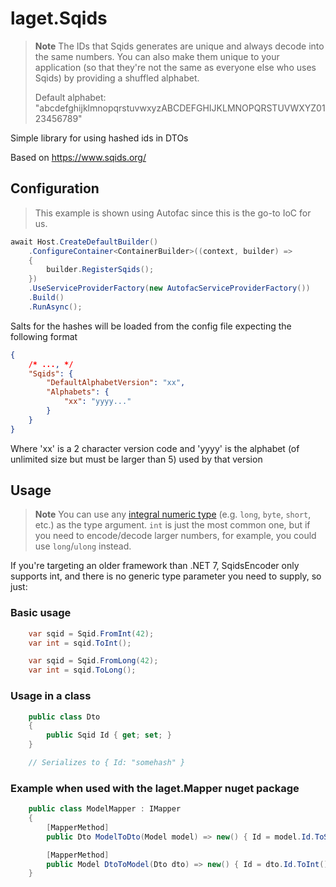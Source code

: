 ﻿# laget.Sqids
> **Note**
> The IDs that Sqids generates are unique and always decode into the same numbers. You can also make them unique to your application (so that they're not the same as everyone else who uses Sqids) by providing a shuffled alphabet.
>
> Default alphabet: "abcdefghijklmnopqrstuvwxyzABCDEFGHIJKLMNOPQRSTUVWXYZ0123456789"

Simple library for using hashed ids in DTOs

Based on https://www.sqids.org/

## Configuration
> This example is shown using Autofac since this is the go-to IoC for us.

```c#
await Host.CreateDefaultBuilder()
    .ConfigureContainer<ContainerBuilder>((context, builder) =>
    {
        builder.RegisterSqids();
    })
    .UseServiceProviderFactory(new AutofacServiceProviderFactory())
    .Build()
    .RunAsync();
```

Salts for the hashes will be loaded from the config file expecting the following format 
```json
{
    /* ..., */
    "Sqids": {
        "DefaultAlphabetVersion": "xx",
        "Alphabets": {
            "xx": "yyyy..."
        }
    }
}
```
Where 'xx' is a 2 character version code and 'yyyy' is the alphabet (of unlimited size but must be larger than 5) used by that version

## Usage
> **Note**
> You can use any [integral numeric type](https://learn.microsoft.com/en-us/dotnet/csharp/language-reference/builtin-types/integral-numeric-types) (e.g. `long`, `byte`, `short`, etc.) as the type argument. `int` is just the most common one, but if you need to encode/decode larger numbers, for example, you could use `long`/`ulong` instead.

If you're targeting an older framework than .NET 7, SqidsEncoder only supports int, and there is no generic type parameter you need to supply, so just:

### Basic usage
```c#
    var sqid = Sqid.FromInt(42);
    var int = sqid.ToInt();
```

```c#
    var sqid = Sqid.FromLong(42);
    var int = sqid.ToLong();
```

### Usage in a class
```c#
    public class Dto 
    {
        public Sqid Id { get; set; }
    }

    // Serializes to { Id: "somehash" }
```


### Example when used with the laget.Mapper nuget package
```c#
    public class ModelMapper : IMapper
    {
        [MapperMethod]
        public Dto ModelToDto(Model model) => new() { Id = model.Id.ToSqid() };

        [MapperMethod]
        public Model DtoToModel(Dto dto) => new() { Id = dto.Id.ToInt() };
    }
```
